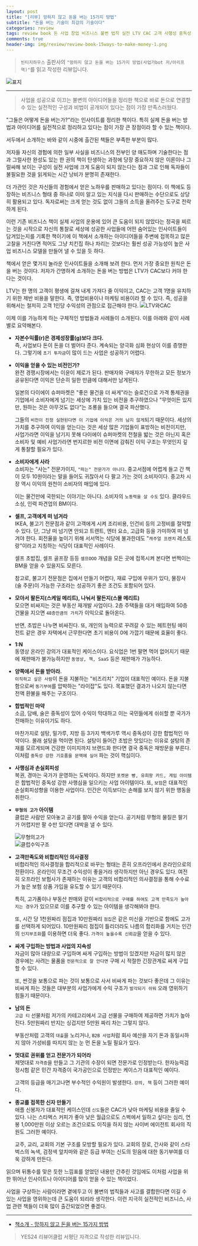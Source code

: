 ```yaml
---  
layout: post  
title: "[리뷰] 망하지 않고 돈을 버는 15가지 방법"  
subtitle: "돈을 버는 기술이 최강의 기술이다"  
categories: review  
tags: review book 돈 사업 창업 비즈니스 불변 법칙 실전 LTV CAC 고객 사행성 중독성 소비 구매 종교    
comments: true  
header-img: img/review/review-book-15ways-to-make-money-1.png
---  
```

  
> `빈티지하우스` 출판사의 `"망하지 않고 돈을 버는 15가지 방법(사업가bot 저/아리프 역)"`를 읽고 작성한 리뷰입니다.  

![표지](https://theorydb.github.io/assets/img/review/review-book-15ways-to-make-money-1.png)  

---

> 사업을 성공으로 이끄는 불변의 아이디어들을 정리한 책으로 바로 돈으로 연결할 수 있는 실전적인 구성과 비법이 공개되어 있다는 점이 가장 만족스러웠다.

"그들은 어떻게 돈을 버는가?"라는 인사이트를 정리한 책이다. 특히 실제 돈을 버는 방법과 아이디어를 실전적으로 정리하고 있다는 점이 가장 큰 장점이라 할 수 있는 책이다.

서두에서 소개하는 바와 같이 시중에 출간된 책들은 부족한 부분이 많다. 

저자들 자신의 경험에 의한 일부 사실을 비즈니스의 전부인 양 매도하며 기술한다는 점과 그럴사한 완성도 있는 한 권의 책이 탄생하는 과정에 당장 중요하지 않은 이론이나 그럴싸해 보이는 구성이 실전 사업에 크게 도움이 되지 않는다는 점과 그로 인해 독자들이 불필요한 것을 읽게되는 시간 낭비가 분명히 존재한다.

더 가관인 것은 자신들의 경험에서 얻은 노하우를 판매하고 있다는 점이다. 이 책에도 등장하는 비즈니스 형태 중 하나로 이미 알고 있는 지식을 다시 판매하는 수단으로도 상당히 활용되고 있다. 독자로써는 크게 얻는 것도 없이 그들의 소득을 올려주는 도구로 전락하게 된다. 

이런 기존 비즈니스 책이 실제 사업의 운용에 있어 큰 도움이 되지 않았다는 정곡을 찌르는 것을 시작으로 자신의 통찰로 세상에 성공한 사업들에 어떤 숨어있는 인사이트들이 담겨있는지를 기록한 책이기에 이 책에서 소개하는 아이디어들을 주변에 접목하고 많은 고찰을 거친다면 적어도 그냥 치킨집 하나 차리는 것보다는 훨씬 성공 가능성이 높은 사업 비즈니스 모델을 만들어 낼 수 있을 듯 하다. 

책에서 얻은 몇가지 놀라운 인사이트들을 소개해 보려 한다. 먼저 가장 중요한 원칙은 돈을 버는 것이다. 저자가 간명하게 소개하는 돈을 버는 방법은 LTV가 CAC보다 커야 한다는 것이다.

LTV는 한 명의 고객이 평생에 걸쳐 내게 가져다 줄 이익이고, CAC는 고객 1명을 유치하기 위한 제반 비용을 말한다. 즉, 영업비용이나 마케팅 비용이라 할 수 있다. 즉, 성공을 위해서는 철저히 고객 1인당 수익성의 관점으로 접근해야 한다.
![LTV와CAC](https://theorydb.github.io/assets/img/review/review-book-15ways-to-make-money-4.png)  

이제 이를 가능하게 하는 구체적인 방법들과 사례들이 소개된다. 이를 아래와 같이 사례별로 요약해본다.

* __자본수익률(r)은 경제성장률(g)보다 크다.__  
  즉, 사업보다 돈이 돈을 더 벌어다 준다. 계속되는 양극화 심화 현상이 이를 증명한다. 그렇기에 `초기 투자금`이 많이 드는 사업은 성공하기 어렵다. 

* __이익을 얻을 수 있는 비전인가?__  
  완전 경쟁시장에서는 이윤이 제로가 된다. 판매자와 구매자가 무한하고 모든 정보가 공유된다면 이익은 단순히 일한 만큼에 대해서만 남게된다. 

  일본의 다이에이 슈퍼마켓은 "좋은 물건을 더 싸게"라는 슬로건으로 가격 통제권을 기업에서 소비자에게 넘기는 세상에 가치 있는 비전을 추구하였으나 "무엇이든 있지만, 원하는 것은 아무것도 없다"는 조롱을 들으며 결국 파산했다.

  그들의 `비전이 진정 실현된다면 이 기업에 이익은 거의 남지 않게`되기 때문이다. 세상의 가치를 추구하여 이익을 얻는다는 것은 세상 많은 기업들이 표방하는 비전이지만, 사업가라면 이익을 남기지 못해 다이에이 슈퍼마켓의 전철을 밟는 것은 아닌지 혹은 소비자 및 예비 사업가라면 번지르한 비전 이면에 감춰진 이익 구조는 무엇인지 깊게 통찰할 필요가 있다.

* __소비자에게 사라__  
  소비자는 "사는" 전문가이지, `"파는" 전문가가 아니다`. 중고서점에 어렵게 들고 간 책이 모두 10원이라는 말을 들어도 귀찮아서 다 팔고 가는 것이 소비자이다. 중고차 시장 역시 이익의 원천이 소비자의 매입에 있다. 

  이는 물건만에 국한되는 이야기는 아니다. 소비자의 `노동력을 살 수도` 있다. 클라우드 소싱, 인력 파견업의 BM이다.

* __셀프, 고객에게 떠 넘겨라__  
  IKEA, 불고기 전문점과 같이 고객에게 시켜 조리비용, 인건비 등의 고정비를 절약할 수 있다. 단, 그냥 떠 넘기면 안되고 트렌트, 엔터 요소, 고급화 등을 가미하여 떠 넘겨야 한다. 회전율을 높이기 위해 서서먹는 식당에 불과한데도 "`캐주얼 프렌치` 레스토랑"이라고 지칭하는 식당이 대표적인 사례이다. 

  셀프 초밥집, 셀프 골프장 등등 `셀프OOO` 개념을 모든 곳에 접목시켜 본다면 번쩍이는 BM을 얻을 수 있을지도 모른다. 

  참고로, 불고기 전문점은 집에서 만들기 어렵다, 재료 구입에 우위가 있다, 물장사(술 주문)이 가능한 구조라는 성공하기 좋은 조건도 포함되어 있다. 

* __모아서 팔든지(스케일 메리트), 나눠서 팔든지(스몰 메리트)__  
  모으면 비싸지는 것은 부동산 재개발 사업이다. 2층 주택들을 대거 매입하여 50층 건물을 지으면 `48층만큼의 가치`가 이익으로 돌아온다. 

  반면, 초밥은 나누면 비싸진다. 또, 개인의 능력으로 꾸려갈 수 있는 헤트헌팅 에이전트 같은 경우 자택에서 근무한다면 초기 비용이 0에 가깝기 때문에 효율이 좋다. 

* __1:N__  
  동영상 온라인 강의가 대표적인 케이스이다. 요식업은 1번 팔면 먹어 없어지기 때문에 재판매가 불가능하지만 `동영상, 책, SaaS` 등은 재판매가 가능하다.

* __양쪽에서 돈을 받아라.__  
  `이직하고 싶은 사람`이 돈을 지불하는 "비즈리치" 기업이 대표적인 예이다. 돈을 지불함으로써 `동기부여`를 압박하는 "라이잡"도 있다. 목표했던 결과가 나오지 않는다면 전액 환불을 해주는 구조이다. 

* __합법적인 마약__  
  소금, 담배, 술은 중독성이 있어 수익이 막대하고 이는 국민들에게 쉬쉬할 뿐 국가가 전매하는 이유이기도 하다.

  마찬가지로 설탕, 밀가루, 지방 등 3가지 백색가루 역시 중독성이 강한 합법적인 마약이다. 몰래 설탕을 먹이면 된다. 설탕이 들어간 초밥은 맛있다는 이유로 설탕의 존재를 모르게되며 건강한 이미지까지 브랜드화 한다면 결국 중독은 재방문을 부른다. 이처럼 `중독성 강한 기호품을 문맥에 실어` 파는 것이 핵심이다. 

* __사행심과 손실회피성__  
  복권, 경마는 국가가 운영하는 도박이다. 하지만 `포켓몬 빵, 유희왕 카드, 게임 아이템`은 합법적인 중독성 강한 사행심을 일으키는 사업 아이템이다. 
  또, `보험`은 대표적인 손실회피성향을 이용한 사업이다. 인간은 이득보다는 손해를 보지 않기 위한 행동을 취한다. 

* __`무형의 고가` 아이템__  
  클럽은 사람만 모아놓고 공기를 팔아 수익을 얻는다. 공기처럼 무형의 물질은 팔기가 어렵지만 팔 수만 있다면 대박을 낼 수 있다. 

  ![무형의고가](https://theorydb.github.io/assets/img/review/review-book-15ways-to-make-money-2.png)  
  ![클럽수익구조](https://theorydb.github.io/assets/img/review/review-book-15ways-to-make-money-3.png)  

* __고객만족도와 비합리적인 의사결정__  
  비합리적인 의사결정을 합리적으로 바꾸는 형태는 흔히 오프라인에서 온라인으로의 전환이다. 온라인이 무조건 수익성이 좋을거라 생각하지만 아닌 경우도 있다. 여전히 오프라인 보험사가 존재하는 이유는 고객의 비합리적인 의사결정을 통해 수수료가 높은 보험 상품 가입을 유도할 수 있기 때문이다. 

  특히, 고가품이나 부동산 판매와 같이 `비합리적으로 구매를 하여도 고객 만족도가 높아지는 경우`가 있으므로 이를 추구할 수 있는 아이템을 생각해봐야 한다. 

  또, 시간 당 1천원짜리 점집과 10만원짜리 `점집`은 같은 미신을 기반으로 함에도 고가를 선택하게 되어있다. 10만원짜리 점집이 틀리더라도 나름의 합리화를 거치는 인간의 `인지부조화`를 이용하면 더욱 좋다. `가격이 높을수록 신뢰감`을 얻을 수 있다. 

* __싸게 구입하는 방법과 사업의 지속성__  
  자금이 많아 대량으로 구입하며 싸게 구입하는 방법이 있겠지만 자금이 많지 않은 경우에는 사려는 물품을 `전문적으로 잘 안다면` 구매 시 적절한 긴장관계로 싸게 구입할 수 있다. 
  
  또, 싼것을 보통으로 파는 것이 보통으로 사서 비싸게 파는 것보다 좋은데 그 이유는 비싸게 파는 것들은 대부분의 사업가에게 수익 구조가 `발각되기 쉬워` 오래 영위하기 힘들기 때문이다. 

* __남의 돈__  
  `고급 티` 선물처럼 저가의 카테고리에서 고급 선물을 구매하여 제공하면 가치가 높아진다. 5만원짜리 반지는 싱겁지만 5만원 짜리 차는 그렇지 않다.

  부동산처럼 고객의 `대출`을 노리거나, `B2B 사업`처럼 회사 예산을 자기 돈과 동일시하지 않아 가성비를 따지지 않는 눈 먼 돈을 노릴 필요가 있다. 

* __멋대로 권위를 얻고 전문가가 되어라__  
  제멋대로 `자격증`을 만들고 그 기관의 수장이 되면 전문가로 인정받는다. 한자능력검정시험 같은 민간 자격증이 국가공인으로 인정받는 케이스가 대표적인 예이다. 
  
  고객의 등급을 매기고나면 부수적인 수익원이 발생한다. `강의, 책` 등이 그러한 예이다. 

* __종교를 접목한 신자 만들기__  
  애플 신봉자가 대표적인 케이스인데 `신도`들은 CAC가 낮아 마케팅 비용을 줄일 수 있다. 나는 스타벅스 커피가 좋아 낮은 월급으로도 스벅에서 일하고 싶다는 심리, 연봉 1,000만원 이상 오르는 조건으로도 이직을 하지 않는 사이버 에이전트 회사의 직원도 그러한 예이다.
  
  교주, 교리, 교회의 기본 구조를 모방할 필요가 있다. 교회의 장로, 간사와 같이 스타벅스의 녹색, 검정색 앞치마와 같은 등급 부여는 신도의 믿음에 대한 동기부여를 더욱 강하게 만든다. 

읽으며 뒤통수를 맞은 듯한 느낌표를 얻었던 내용만 간추린 것임에도 이처럼 사업을 위한 뛰어난 인사이트나 아이디어를 많이 얻을 수 있는 책이었다. 

사업을 구상하는 사람이라면 곁에두고 이 불변의 법칙들과 사고를 결합한다면 이길 수 있는 사업을 영위하는데 큰 도움이 되리라 생각한다. 이런 지극히 실전적인 비즈니스, 사업 관련 책들이 더욱 많이 출간되었으면 좋겠다.

---

* [책소개 - 망하지 않고 돈을 버는 15가지 방법](http://www.yes24.com/Product/Goods/116964865)

> YES24 리뷰어클럽 서평단 자격으로 작성한 리뷰입니다.